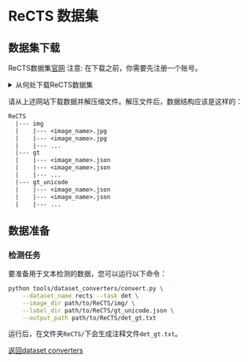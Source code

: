 # ReCTS 数据集

## 数据集下载

ReCTS数据集[官网](https://rrc.cvc.uab.es/?ch=12)
注意: 在下载之前，你需要先注册一个账号。

<details>
    <summary>从何处下载ReCTS数据集</summary>

[下载地址](https://rrc.cvc.uab.es/?ch=12&com=downloads).

</details>

请从上述网站下载数据并解压缩文件。解压文件后，数据结构应该是这样的：
```txt
ReCTS
  |--- img
  |    |--- <image_name>.jpg
  |    |--- <image_name>.jpg
  |    |--- ...
  |--- gt
  |    |--- <image_name>.json
  |    |--- <image_name>.json
  |    |--- ...
  |--- gt_unicode
  |    |--- <image_name>.json
  |    |--- <image_name>.json
  |    |--- ...
```

## 数据准备

### 检测任务

要准备用于文本检测的数据，您可以运行以下命令：

```bash
python tools/dataset_converters/convert.py \
    --dataset_name rects --task det \
    --image_dir path/to/ReCTS/img/ \
    --label_dir path/to/ReCTS/gt_unicode.json \
    --output_path path/to/ReCTS/det_gt.txt
```

运行后，在文件夹`ReCTS/`下会生成注释文件`det_gt.txt`。

[返回dataset converters](converters.md)
